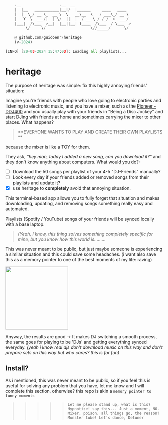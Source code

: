 ```python
    .__                 .__  __                         
    |  |__   ___________|__|/  |______     ____   ____  
    |  |  \_/ __ \_  __ \  \   __\__  \   / ___\_/ __ \ 
    |   Y  \  ___/|  | \/  ||  |  / __ \_/ /_/  >  ___/ 
    |___|  /\___  >__|  |__||__| (____  /\___  / \___  >
         \/     \/                    \//_____/      \/
            
    @ github.com/guidoenr/heritage
    (v-2024)
        
[INFO] [20-08-2024 15:47:03]: Loading all playlists...
```
# heritage

The purpose of heritage was simple: fix this highly annoying friends' situation:

Imagine you're friends with people who love going to electronic parties and listening to electronic music, and you have a mixer, such as the [Pioneer - DDJ400](https://www.pioneerdj.com/es-419/product/controller/archive/ddj-400/black/overview/) and you usually play with your friends in "Being a Disc Jockey" and start DJing with friends at home and sometimes carrying the mixer to other places.
What happens? 

> **EVERYONE WANTS TO PLAY AND CREATE THEIR OWN PLAYLISTS **
> 
because the mixer is like a TOY for them. 

They ask, _"hey man, today I added a new song, can you download it?"_ and they don't know anything about computers. 
What would you do?:
- [ ] Download the 50 songs per playlist of your 4-5 "DJ-Friends" manually?
- [ ] Look every day if your friends added or removed songs from their playlists and update it?
- [x] use heritage to **completely** avoid that annoying situation.

This terminal-based app allows you to fully forget that situation and makes downloading, updating, and removing songs something really easy and automated.

Playlists (Spotify / YouTube) songs of your friends will be synced locally with a base laptop.

> _(Yeah, I know, this thing solves something completely specific for mine, but you know how this world is........._

This was never meant to be public, but just maybe someone is experiencing a similar situation and this could save some headaches.
(i want also save this as a memory pointer to one of the best moments of my life: raving)

<img src="https://media2.giphy.com/media/v1.Y2lkPTc5MGI3NjExOHM4MTdja25ndXN2Zm0zeG5pN3F2anU3NmoxbThwcGQ1dGYza2Q4eiZlcD12MV9pbnRlcm5hbF9naWZfYnlfaWQmY3Q9Zw/g6dm5eMVxxo2Y/giphy.webp" width="200" height="200">

Anyway, the results are good -> It makes DJ switching a smooth process, the same goes for playing to be 'DJs' and getting everything synced everyday.
_(yeah i know real djs don't download music on this way and don't prepare sets on this way but who cares? this is for fun)_

## Install?
As i mentioned, this was never meant to be public, so if you feel this is useful for solving any problem that you have, let me know and I will complete this section, otherwise? this repo is akin a `memory pointer to funny moments`

>>>>> `Let me please stand up, what is this? Hypnotize! say this... Just a moment, NO. Mixer, poison, all things go, the reason? Monster tube! Let's dance, Detuner`

